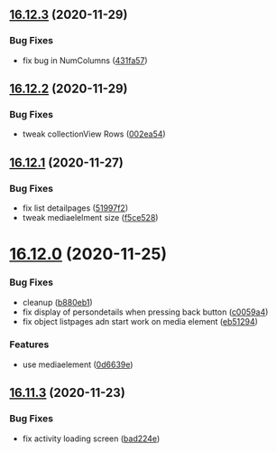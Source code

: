 ## [16.12.3](https://github.com/phandcock/GrampsView/compare/v16.12.2...v16.12.3) (2020-11-29)


### Bug Fixes

* fix bug in NumColumns ([431fa57](https://github.com/phandcock/GrampsView/commit/431fa5757eaf8fe40bbf1435c0de2f955ab3ac3c))



## [16.12.2](https://github.com/phandcock/GrampsView/compare/v16.12.1...v16.12.2) (2020-11-29)


### Bug Fixes

* tweak collectionView Rows ([002ea54](https://github.com/phandcock/GrampsView/commit/002ea541563495edc9c00f71afe16473f668bd17))



## [16.12.1](https://github.com/phandcock/GrampsView/compare/v16.12.0...v16.12.1) (2020-11-27)


### Bug Fixes

* fix list detailpages ([51997f2](https://github.com/phandcock/GrampsView/commit/51997f2ead19084d932f266c9c070908bb889e41))
* tweak mediaelelment size ([f5ce528](https://github.com/phandcock/GrampsView/commit/f5ce528933b0e5eae3b8cd800a904b59ab437e71))



# [16.12.0](https://github.com/phandcock/GrampsView/compare/v16.11.3...v16.12.0) (2020-11-25)


### Bug Fixes

* cleanup ([b880eb1](https://github.com/phandcock/GrampsView/commit/b880eb1f2169a0cf5961dd7bd33b8e3b41c74f37))
* fix display of persondetails when pressing back button ([c0059a4](https://github.com/phandcock/GrampsView/commit/c0059a456eccfef72f6efe60ddd95ce56e157e2c))
* fix object listpages adn start work on media element ([eb51294](https://github.com/phandcock/GrampsView/commit/eb51294bda7fc2bf75f760d15f32a3ea4247c575))


### Features

* use mediaelement ([0d6639e](https://github.com/phandcock/GrampsView/commit/0d6639e36fc26023e3e8660dafb013061b81c052))



## [16.11.3](https://github.com/phandcock/GrampsView/compare/v16.11.2...v16.11.3) (2020-11-23)


### Bug Fixes

* fix activity loading screen ([bad224e](https://github.com/phandcock/GrampsView/commit/bad224e4aeaeb11d32a8c146f707811e95cfdde2))



